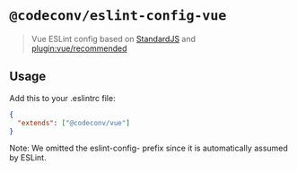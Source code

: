 # `@codeconv/eslint-config-vue`

> Vue ESLint config based on [StandardJS](https://standardjs.com/) and
> [plugin:vue/recommended](https://github.com/vuejs/eslint-plugin-vue#priority-c-recommended-minimizing-arbitrary-choices-and-cognitive-overhead)

## Usage

Add this to your .eslintrc file:

```json
{
  "extends": ["@codeconv/vue"]
}
```

Note: We omitted the eslint-config- prefix since it is automatically assumed by ESLint.
